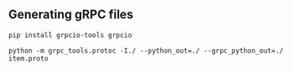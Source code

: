 ## Generating gRPC files

`pip install grpcio-tools grpcio`

`python -m grpc_tools.protoc -I./ --python_out=./ --grpc_python_out=./ item.proto`
